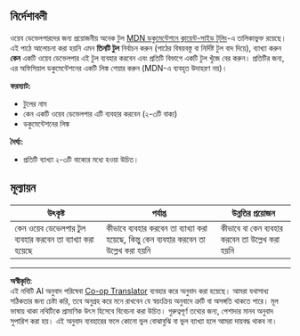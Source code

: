 <!--
CO_OP_TRANSLATOR_METADATA:
{
  "original_hash": "9e2f84e351a6fcb44bfc4066d98525f0",
  "translation_date": "2025-10-03T09:14:51+00:00",
  "source_file": "1-getting-started-lessons/1-intro-to-programming-languages/assignment.md",
  "language_code": "bn"
}
-->
## নির্দেশাবলী

ওয়েব ডেভেলপারদের জন্য প্রয়োজনীয় অনেক টুল [MDN ডকুমেন্টেশনে ক্লায়েন্ট-সাইড টুলিং](https://developer.mozilla.org/docs/Learn/Tools_and_testing/Understanding_client-side_tools/Overview)-এ তালিকাভুক্ত রয়েছে। এই পাঠে আলোচনা করা হয়নি এমন **তিনটি টুল** নির্বাচন করুন (পাঠের বিষয়বস্তু বা নির্দিষ্ট টুল বাদ দিয়ে), ব্যাখ্যা করুন **কেন** একটি ওয়েব ডেভেলপার এই টুল ব্যবহার করবেন এবং প্রতিটি বিভাগে একটি টুল খুঁজে বের করুন। প্রতিটির জন্য, এর অফিসিয়াল ডকুমেন্টেশনের একটি লিঙ্ক শেয়ার করুন (MDN-এ ব্যবহৃত উদাহরণ নয়)।

**ফরম্যাট:**  
- টুলের নাম  
- কেন একটি ওয়েব ডেভেলপার এটি ব্যবহার করবেন (২-৩টি বাক্য)  
- ডকুমেন্টেশনের লিঙ্ক

**দৈর্ঘ্য:**  
- প্রতিটি ব্যাখ্যা ২-৩টি বাক্যের মধ্যে হওয়া উচিত।

## মূল্যায়ন

উৎকৃষ্ট | পর্যাপ্ত | উন্নতির প্রয়োজন
--- | --- | -- |
কেন ওয়েব ডেভেলপার টুল ব্যবহার করবেন তা ব্যাখ্যা করা হয়েছে | কীভাবে ব্যবহার করবেন তা ব্যাখ্যা করা হয়েছে, কিন্তু কেন ব্যবহার করবেন তা উল্লেখ করা হয়নি | কীভাবে বা কেন ব্যবহার করবেন তা উল্লেখ করা হয়নি |

---

**অস্বীকৃতি**:  
এই নথিটি AI অনুবাদ পরিষেবা [Co-op Translator](https://github.com/Azure/co-op-translator) ব্যবহার করে অনুবাদ করা হয়েছে। আমরা যথাসাধ্য সঠিকতার জন্য চেষ্টা করি, তবে অনুগ্রহ করে মনে রাখবেন যে স্বয়ংক্রিয় অনুবাদে ত্রুটি বা অসঙ্গতি থাকতে পারে। মূল ভাষায় থাকা নথিটিকে প্রামাণিক উৎস হিসেবে বিবেচনা করা উচিত। গুরুত্বপূর্ণ তথ্যের জন্য, পেশাদার মানব অনুবাদ সুপারিশ করা হয়। এই অনুবাদ ব্যবহারের ফলে কোনো ভুল বোঝাবুঝি বা ভুল ব্যাখ্যা হলে আমরা দায়বদ্ধ থাকব না।